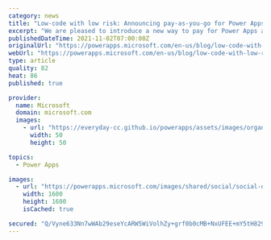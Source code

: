 ```yaml
---
category: news
title: "Low-code with low risk: Announcing pay-as-you-go for Power Apps (Public Preview)"
excerpt: "We are pleased to introduce a new way to pay for Power Apps and related Power Platform services which is designed to provide you with more flexible options to meet a variety of scenarios."
publishedDateTime: 2021-11-02T07:00:00Z
originalUrl: "https://powerapps.microsoft.com/en-us/blog/low-code-with-low-risk-announcing-pay-as-you-go-for-power-apps-public-preview/"
webUrl: "https://powerapps.microsoft.com/en-us/blog/low-code-with-low-risk-announcing-pay-as-you-go-for-power-apps-public-preview/"
type: article
quality: 82
heat: 86
published: true

provider:
  name: Microsoft
  domain: microsoft.com
  images:
    - url: "https://everyday-cc.github.io/powerapps/assets/images/organizations/microsoft.com-50x50.jpg"
      width: 50
      height: 50

topics:
  - Power Apps

images:
  - url: "https://powerapps.microsoft.com/images/shared/social/social-default-image.png"
    width: 1600
    height: 1600
    isCached: true

secured: "Q/Vyne633Nn7wWAb29eseYcARW5WiVolhZy+grf0b0cMB+NxUFEE+mY5tH829jwv+xMbRhfLv1sEqMYoXhAlqRLvE0oUKrWgIqJbDvoG7Vb2gxJAZr12IdPTOxf0QygTJC59spzmu4hxuU+kBObOAs2Bkg4ByJHfZ+sFDCdEFIJkv7TdOj0dclP6DwVjEbET/EqigwBV96kOPUWfnBMdUKO40XRr0WCRnLLKtk/LgCT05K8DgjOhM5iztr1cw95sEP1+8AjFddfrbG/SZeazDCDf1OtDWFRVSkNeq1kxgPs68X2uzdpMm8kpceUqszNYU6AKTg0ksGrvE3qf7Sy7dkcpdViZJR97YlnOp3+d5M0=;ChgIc4DejogKfJUyaXgfCA=="
---
```


